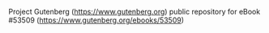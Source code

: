 Project Gutenberg (https://www.gutenberg.org) public repository for
eBook #53509 (https://www.gutenberg.org/ebooks/53509)
